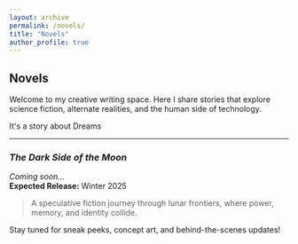 ```yaml
---
layout: archive
permalink: /novels/
title: "Novels"
author_profile: true
---
```


## Novels

Welcome to my creative writing space. Here I share stories that explore science fiction, alternate realities, and the human side of technology.

It's a story about Dreams

---

### *The Dark Side of the Moon*

*Coming soon…*  
**Expected Release:** Winter 2025

> A speculative fiction journey through lunar frontiers, where power, memory, and identity collide.

Stay tuned for sneak peeks, concept art, and behind-the-scenes updates!
